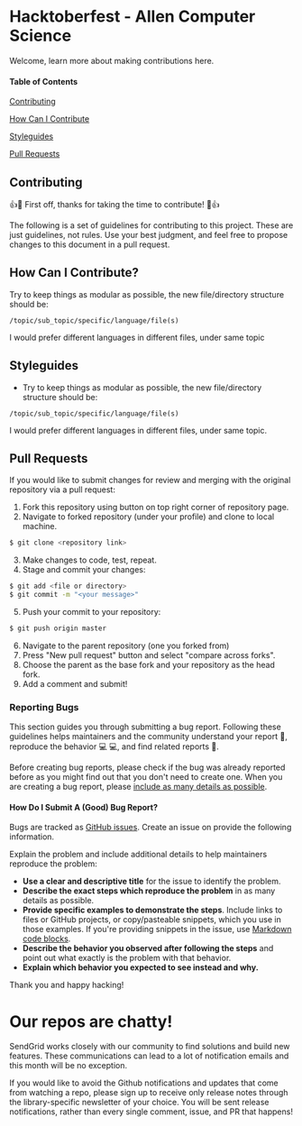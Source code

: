 # Hacktoberfest - Allen Computer Science
Welcome, learn more about making contributions here.


#### Table of Contents
[Contributing](#contributing)

[How Can I Contribute](#how-can-i-contribute?)

[Styleguides](#styeguides)

[Pull Requests](#pull-requests)


## Contributing

:+1::tada: First off, thanks for taking the time to contribute! :tada::+1:

The following is a set of guidelines for contributing to this project.
These are just guidelines, not rules. Use your best judgment, and feel free to propose changes 
to this document in a pull request.

## How Can I Contribute?

Try to keep things as modular as possible, the new file/directory structure should be: 
```
/topic/sub_topic/specific/language/file(s)
```
I would prefer different languages in different files, under same topic


## Styleguides

* Try to keep things as modular as possible, the new file/directory structure should be:
```
/topic/sub_topic/specific/language/file(s)
```
I would prefer different languages in different files, under same topic.

## Pull Requests
If you would like to submit changes for review and merging with the original
repository via a pull request:
1. Fork this repository using button on top right corner of repository page.
2. Navigate to forked repository (under your profile) and clone to local
  machine.
```bash
$ git clone <repository link>
```
3. Make changes to code, test, repeat.
4. Stage and commit your changes:
```bash
$ git add <file or directory>
$ git commit -m "<your message>"
```
5. Push your commit to your repository:
```bash
$ git push origin master
```
6. Navigate to the parent repository (one you forked from)
7. Press "New pull request" button and select "compare across forks".
8. Choose the parent as the base fork and your repository as the head fork.
9. Add a comment and submit!


### Reporting Bugs

This section guides you through submitting a bug report. Following these guidelines helps maintainers 
and the community understand your report :pencil:, reproduce the behavior :computer: :computer:, and find related 
reports :mag_right:.

Before creating bug reports, please check if the bug was already reported before as you might find out that you don't 
need to create one. When you are creating a bug report, please [include as many details as possible](#how-do-i-submit-a-good-bug-report). 

#### How Do I Submit A (Good) Bug Report?

Bugs are tracked as [GitHub issues](https://guides.github.com/features/issues/). Create an issue on provide the following information.

Explain the problem and include additional details to help maintainers reproduce the problem:

* **Use a clear and descriptive title** for the issue to identify the problem.
* **Describe the exact steps which reproduce the problem** in as many details as possible.
* **Provide specific examples to demonstrate the steps**. Include links to files or GitHub projects, or copy/pasteable snippets, which you use in those examples. 
If you're providing snippets in the issue, use [Markdown code blocks](https://help.github.com/articles/markdown-basics/#multiple-lines).
* **Describe the behavior you observed after following the steps** and point out what exactly is the problem with that behavior.
* **Explain which behavior you expected to see instead and why.**

Thank you and happy hacking!

# Our repos are chatty!

SendGrid works closely with our community to find solutions and build new features. These communications can lead to a lot of notification emails and this month will be no exception.

If you would like to avoid the Github notifications and updates that come from watching a repo, please sign up to receive only release notes through the library-specific newsletter of your choice. You will be sent release notifications, rather than every single comment, issue, and PR that happens!

